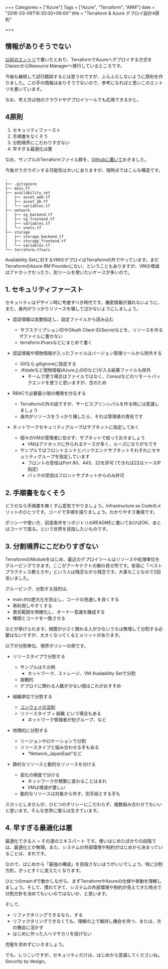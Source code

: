 +++
Categories = ["Azure"]
Tags = ["Azure", "Terraform", "ARM"]
date = "2016-03-09T16:30:00+09:00"
title = "Terraform & Azure デプロイ設計4原則"

+++

## 情報がありそうでない
[以前のエントリ](http://torumakabe.github.io/post/azure_tf_arm_sp/)で書いたとおり、TerraformでAzureへデプロイする方式をClassicからResource Managerへ移行しているところです。

今後も継続して試行錯誤するとは思うのですが、ふらふらしないように原則を作りました。この手の情報はありそうでないので、参考になればと思いこのエントリを書いています。

なお、考え方は他のクラウドやデプロイツールでも応用できるかと。

## 4原則
1. セキュリティファースト
2. 手順書をなくそう
3. 分割境界にこだわりすぎない
4. 早すぎる最適化は悪

なお、サンプルのTerraformファイル群を、[Githubに置いて](https://github.com/ToruMakabe/Terraform_Azure_Sample)おきました。

今後ガラガラポンする可能性は大いにありますが、現時点ではこんな構造です。

    .
    ├── .gitignore
    ├── main.tf
    ├── availability_set
    │   ├── avset_web.tf
    │   ├── avset_db.tf
    │   └── variables.tf
    ├── network
    │   ├── sg_backend.tf
    │   ├── sg_frontend.tf
    │   ├── variables.tf
    │   └── vnets.tf
    ├── storage
    │   ├── storage_backend.tf
    │   ├── storage_frontend.tf
    │   └── variables.tf
    └── terraform.tfvars

Availability Setに対するVMのデプロイはTerraformの外でやっています。まだTerraformのAzure RM Providerにない、ということもありますが、VMの増減はアドホックだったり、別ツールを使いたいケースが多いので。

## 1. セキュリティファースト
セキュリティはデザイン時に考慮すべき時代です。機密情報が漏れないように、また、身内がうっかりリソースを壊して泣かないようにしましょう。

* 認証情報は変数指定し、設定ファイルから読み込む
    * サブスクリプションIDやOAuth Client ID/Secretなどを、リソースを作るtfファイルに書かない
    * terraform.tfvarsなどにまとめて書く

* 認証情報や現物情報が入ったファイルはバージョン管理ツールから除外する
    * Gitなら.gitignoreに指定する
    * .tfstateなど現物情報(Azure上のIDなど)が入る結果ファイルも除外
        * チームで使う場合はファイルではなく、Consulなどのリモートバックエンドを使うと思いますが、念のため

* RBACで必要最小限の権限を付与する
    * Terraformの外の話ですが、サービスプリンシパルを作る時には意識しましょう
    * 身内がリソースをうっかり壊したら、それは管理者の責任です
    
* ネットワークセキュリティグループはサブネットに指定しておく
    * 個々のVMの管理者に任せず、サブネットで絞っておきましょう
        * VMはアドホックに作られるケースが多く、ルーズになりがちです
    * サンプルではフロントエンドとバックエンドサブネットそれぞれにセキュリティグループを指定しています
        * フロントの受信はPort 80、443、22を許可 (できれば22はソースIP指定)
        * バックの受信はフロントサブネットからのみ許可

## 2. 手順書をなくそう
どうせなら手順書を無くす心意気でやりましょう。Infrastructure as Codeのメリットのひとつです。コードで手順を語りましょう。わかりやすさ重視です。

ポリシーや使い方、前提条件をリポジトリのREADMEに書いておけばOK、あとはコードで語る。という世界を目指したいものです。

## 3. 分割境界にこだわりすぎない
TerraformのModuleをはじめ、最近のデプロイツールはリソースや処理単位をグルーピングできます。ここがアーキテクトの腕の見せ所です。安易に「ベストプラクティス教えろや」という人は残念ながら残念です。大事なことなので2回言いました。

グルーピング、分割する目的は、

* main.tfの肥大化を防止し、コードの見通しを良くする
* 再利用しやすくする
* 責任範囲を明確化し、オーナー意識を醸成する
* 権限とコードを一致させる

などが挙げられます。規模が小さく関わる人が少ないうちは無理して分割する必要はないですが、大きくなってくるとメリットがあります。

以下が分割単位、境界ポリシーの例です。

* リソースタイプで分割する
    * サンプルはその例
        * ネットワーク、ストレージ、VM Availability Setで分割
    * 直観的
    * デプロイに関わる人数が少ない間はこれがおすすめ
       
* 組織単位で分割する
    * [コンウェイの法則](https://ja.wikipedia.org/wiki/%E3%83%A1%E3%83%AB%E3%83%B4%E3%82%A3%E3%83%B3%E3%83%BB%E3%82%B3%E3%83%B3%E3%82%A6%E3%82%A7%E3%82%A4)
    * リソースタイプ = 組織 という場合もある
         * ネットワーク管理者が別グループ、など

* 地理的に分割する
    * リージョンやロケーションで分割
    * リソースタイプと組み合わせる手もある
        * "Network_JapanEast"など
        
* 静的なリソースと動的なリソースを分ける
    * 変化の頻度で分ける 
        * ネットワークが頻繁に変わることはまれ
        * VMは増減が激しい
    * 動的なリソースは対象から外す、別手段とする手も
    
スカッとしませんが、ひとつのポリシーにこだわらず、複数組み合わせてもいいと思います。そんな世界に僕らは生きています。

## 4. 早すぎる最適化は悪
最適化できる人 = その道のエキスパート です。使いはじめたばかりの段階では、最適化とか無理。また、システムの外部環境や制約がはじめから決まっていることは、まれです。

なので、はじめから「最強の構成」を目指さないほうがいいでしょう。特に分割方針。きっとすぐに変えたくなります。

ひとつのmain.tfで動かしながら、まずTerraformやAzureの仕様や挙動を理解しましょう。そして、慣れてきて、システムの外部環境や制約が見えてきた時点で分割方針を決めてもいいのではないか、と思います。

そして、

* リファクタリングできるなら、する
* リファクタリングできなくても、理解の上で維持し機会を待つ、または、次の機会に活かす
* はじめに作った人へマサカリを投げない

完璧を求めずにいきましょう。

でも、しつこいですが、セキュリティだけは、はじめから意識してくださいね。Security by design。
